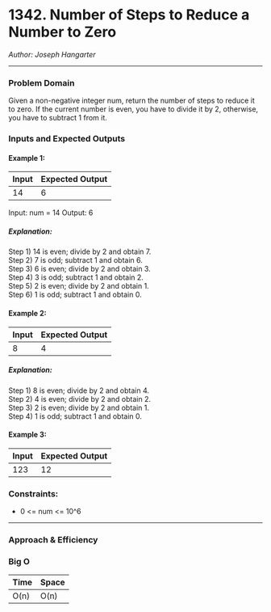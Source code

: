 # 1342. Number of Steps to Reduce a Number to Zero
  
*Author: Joseph Hangarter*

---

### Problem Domain

Given a non-negative integer num, return the number of steps to reduce it to zero. If the current number is even, you have to divide it by 2, otherwise, you have to subtract 1 from it.

### Inputs and Expected Outputs

#### Example 1:  
| Input | Expected Output |
| :----------- | :----------- |
| 14 | 6 |

Input: num = 14
Output: 6
##### Explanation: 
Step 1) 14 is even; divide by 2 and obtain 7.   
Step 2) 7 is odd; subtract 1 and obtain 6.  
Step 3) 6 is even; divide by 2 and obtain 3.   
Step 4) 3 is odd; subtract 1 and obtain 2.   
Step 5) 2 is even; divide by 2 and obtain 1.   
Step 6) 1 is odd; subtract 1 and obtain 0.

#### Example 2:  
| Input | Expected Output |
| :----------- | :----------- |
| 8 | 4 |

##### Explanation: 
Step 1) 8 is even; divide by 2 and obtain 4.   
Step 2) 4 is even; divide by 2 and obtain 2.   
Step 3) 2 is even; divide by 2 and obtain 1.   
Step 4) 1 is odd; subtract 1 and obtain 0.  

#### Example 3:  
| Input | Expected Output |
| :----------- | :----------- |
| 123 | 12 |

### Constraints:
* 0 <= num <= 10^6

---

### Approach & Efficiency

### Big O

| Time | Space |
| :----------- | :----------- |
| O(n) | O(n) |

